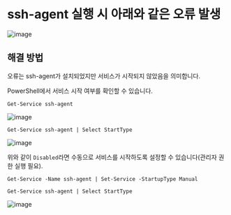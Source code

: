 # ssh-agent 실행 시 아래와 같은 오류 발생

![image](https://user-images.githubusercontent.com/43658658/157788567-ddb5c40a-f602-4d73-9386-f88a8896ce20.png)

## 해결 방법

오류는 ssh-agent가 설치되었지만 서비스가 시작되지 않았음을 의미합니다.

PowerShell에서 서비스 시작 여부를 확인할 수 있습니다.   
```
Get-Service ssh-agent
```   
![image](https://user-images.githubusercontent.com/43658658/157788647-b5c62b6f-197c-41e5-94dd-763abe840ce1.png)

```
Get-Service ssh-agent | Select StartType
```   
![image](https://user-images.githubusercontent.com/43658658/157788657-3b2b4b1d-3f9b-4fc8-b8f5-366ab06cded6.png)

위와 같이 `Disabled`라면 수동으로 서비스를 시작하도록 설정할 수 있습니다(관리자 권한 실행 필요).   
```
Get-Service -Name ssh-agent | Set-Service -StartupType Manual
```   

```
Get-Service ssh-agent | Select StartType
```   
![image](https://user-images.githubusercontent.com/43658658/157789420-c02b3cf1-f5ff-43aa-a5b7-094ba3347573.png)
